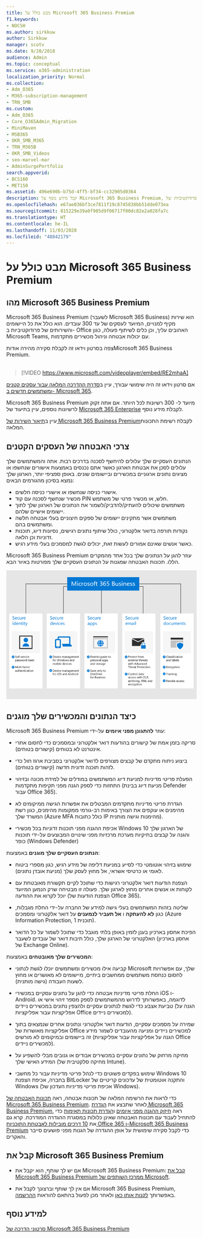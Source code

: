 ```yaml
---
title: מבט כולל על Microsoft 365 Business Premium
f1.keywords:
- NOCSH
ms.author: sirkkuw
author: Sirkkuw
manager: scotv
ms.date: 9/20/2018
audience: Admin
ms.topic: conceptual
ms.service: o365-administration
localization_priority: Normal
ms.collection:
- Adm_O365
- M365-subscription-management
- TRN_SMB
ms.custom:
- Adm_O365
- Core_O365Admin_Migration
- MiniMaven
- MSB365
- OKR_SMB_M365
- TRN_M365B
- OKR_SMB_Videos
- seo-marvel-mar
- AdminSurgePortfolio
search.appverid:
- BCS160
- MET150
ms.assetid: 496e690b-b75d-4ff5-bf34-cc32905d0364
description: קבל מידע נוסף על Microsoft 365 Business Premium, שירות למנויים הכולל יישומי פרודוקטיביות של Office והגנה מתקדמת על העסק שלך מפני איומי סייבר.
ms.openlocfilehash: e67ae036bf3ce7811f19c8745838bb51dde073ea
ms.sourcegitcommit: 815229e39a0f905d9f06717f00dc82e2a028fa7c
ms.translationtype: HT
ms.contentlocale: he-IL
ms.lasthandoff: 11/03/2020
ms.locfileid: "48842179"
---
```

# <a name="overview-of-microsoft-365-business-premium"></a>מבט כולל על Microsoft 365 Business Premium

## <a name="what-is-microsoft-365-business-premium"></a>מהו Microsoft 365 Business Premium

Microsoft 365 Business Premium (לשעבר Microsoft 365 Business) הוא שירות מקיף למנויים, המיועד לעסקים של עד 300 עובדים. הוא כולל את כל היישומים והשירותים של פרודוקטיביות ב- Office האהובים עליך, וכן כלים לשיתוף פעולה, כגון Microsoft Teams, עם יכולות אבטחה וניהול מכשירים מתקדמות.

צפה בסרטון וידאו זה לקבלת סקירה מהירה אודותMicrosoft 365 Business Premium.<br><br>

> [!VIDEO https://www.microsoft.com/videoplayer/embed/RE2mhaA] 
  
אם סרטון וידאו זה היה שימושי עבורך, עיין ב[סדרת ההדרכה המלאה עבור עסקים קטנים ומשתמשים חדשים ב- Microsoft 365](https://support.microsoft.com/office/6ab4bbcd-79cf-4000-a0bd-d42ce4d12816). 

Microsoft 365 Business Premium מיועד ל- 300 רשיונות לכל היותר. אם אתה זקוק לרשיונות נוספים, עיין בתיעוד של [Microsoft 365 Enterprise](https://go.microsoft.com/fwlink/p/?linkid=860986) לקבלת מידע נוסף.

עיין ב[תיאור השירות של Microsoft 365 Business Premium](https://docs.microsoft.com/office365/servicedescriptions/microsoft-365-service-descriptions/microsoft-365-business-service-description)לקבלת רשימת התכונות המלאה.
  
## <a name="small-business-security-needs"></a>צרכי האבטחה של העסקים הקטנים

הנתונים העסקיים שלך עלולים להיחשף לסכנה בדרכים רבות. אתה והמשתמשים שלך עלולים לסכן את אבטחת הארגון כאשר אתם נכנסים באמצעות אישורים שנחשפו או מציגים נתונים ארגוניים במכשירים וביישומים שונים. באופן ספציפי יותר, הארגון שלך נמצא בסיכון מהגורמים הבאים:

- אישורי כניסה שנחשפו או אישורי כניסה חלשים.
- מכשיר שנחשף לסכנה עם קוד PIN חלש, או מכשיר פרטי של משתמש.
- משתמשים שיכולים להעתיק/להדביק/לשמור את הנתונים של הארגון שלך לתוך יישומים אישיים שלהם.
- משתמשים אשר מתקינים יישומים של ספקים חיצוניים בעלי אבטחה חלשה ומשתמשים בהם.
- נקודות תורפה בדואר אלקטרוני, כולל שיתוף נתונים רגישים, נסיונות דיוג, תוכנות זדוניות וכן הלאה.
- כאשר אנשים שאינם אמורים לעשות זאת, יכולים לגשת למסמכים בעלי מידע רגיש.

Microsoft 365 Business Premium עוזר להגן על הנתונים שלך בכל אחד מהמקרים הללו. תכונות האבטחה שמגנות על הנתונים העסקיים שלך מפורטות באיור הבא.

![איור שמראה כיצד M365B מגן על העסק שלך.](../media/m365businessvalueadd.png)

## <a name="how-your-data-and-devices-are-protected"></a>כיצד הנתונים והמכשירים שלך מוגנים

Microsoft 365 Business Premium עוזר **להתגונן מפני איומים** על-ידי:

- סריקה בזמן אמת של קישורים בהודעות דואר אלקטרוני ובמסמכים כדי לחסום אתרי אינטרנט לא בטוחים (קישורים בטוחים).

- ביצוע ניתוח מתקדם של קבצים מצורפים לדואר אלקטרוני בסביבת ארגז חול כדי לזהות תוכנה זדונית חדשה (קישורים בטוחים). 

- הפעלת פריטי מדיניות למניעת דיוג המשתמשים במודלים של למידת מכונה ובזיהוי התחזות כדי לספק הגנה מפני תקיפות מתקדמות (מניעת דיוג בבינת Defender עבור Office 365). 

- הגדרת פריטי מדיניות מתקדמים המבטלים את אפשרות הגישה ממיקומים לא מהימנים או עוקפים את הצורך באימות רב-גורמי ממקומות מהימנים, כגון רשת המשרד שלך (Azure MFA כולל כתובות IP מהימנות וגישה מותנית). 

- אכיפת ההגנה מפני תוכנות זדוניות בכל מכשירי Windows 10 של הארגון שלך והגנה על קבצים בתיקיות מערכת מרכזיות מפני שינויים המבוצעים על-ידי תוכנות כופר (Windows Defender)

**הנתונים העסקיים שלך מוגנים** באמצעות:

- שימוש בזיהוי אוטומטי כדי לסייע במניעת דליפה של מידע רגיש, כגון מספרי ביטוח לאומי או כרטיסי אשראי, אל מחוץ לעסק שלך (מניעת אובדן נתונים). 

- הצפנת הודעות דואר אלקטרוני רגישות כדי שתוכל לקיים תקשורת מאובטחת עם לקוחות או אנשים אחרים מחוץ לארגון שלך. פעולה זו מבטיחה שרק הנמען המיועד יוכל לקרוא את ההודעה (הצפנת הודעות של Office 365).

- שליטה בזהות המשתמשים בעלי גישה למידע של החברה על-ידי החלת מגבלות, כגון **לא להעתקה** ו **אל תעביר לנמענים** על דואר אלקטרוני ומסמכים (Azure Information Protection, תוכנית 1).

- הפיכת אחסון בארכיון בענן לזמין באופן בלתי מוגבל כדי שתוכל לשמור על כל הדואר האלקטרוני של הארגון שלך, כולל תיבות דואר של עובדים לשעבר (אחסון בארכיון של Exchange Online).

**המכשירים שלך מאובטחים** באמצעות:

- קביעה אילו מכשירים ומשתמשים יוכלו לגשת לנתוני Microsoft שלך, עם אפשרויות לחסום כנחסת משתמשים ממחשבים ביתיים, מיישומים לא מאושרים או מחוץ לשעות העבודה (גישה מותנית).

- החלת פריטי מדיניות אבטחה כדי להגן על נתונים עסקיים במכשירי iOS ו- Android. לדוגמה, באפשרותך לדרוש מהמשתמשים לספק מספר זיהוי אישי או טביעת אצבע כדי לגשת לנתונים עסקיים ולהצפין נתונים במכשירים ניידים (הגנה על אפליקציות עבור אפליקציות Office למכשירים ניידים).

- שמירה על מסמכים עסקיים, הודעות דואר אלקטרוני ונתונים אחרים שנמצאים בתוך אפליקציות מאושרות של Office למכשירים ניידים ומניעה מהעובדים לשמור מידע זה ביישומים ובמיקומים לא מורשים (הגנה על אפליקציות עבור אפליקציות Office למכשירים ניידים).

- מחיקה מרחוק של נתונים עסקיים במכשירים אבודים או גנובים מבלי להשפיע על המידע האישי שלך (מחיקה סלקטיבית של Intune).

- שימוש בפקדים פשוטים כדי לנהל פריטי מדיניות עבור כל מחשבי Windows 10 בחברה, אכיפת הצפנת BitLocker והתקנה אוטומטית של עדכונים קריטיים של Windows (אכיפת פריטי מדיניות העדכון של Windows).

כדי לראות את הרשימה המלאה של תכונות אבטחה, ראה [תכונות האבטחה של Microsoft 365 Business Premium](security-features.md). לאחר שתבצע את [הגדרת Microsoft 365 Business Premium](set-up.md), ראה [חיזוק ההגנה מפני איומים](increase-threat-protection.md) ו[הגדרת תכונות תאימות](set-up-compliance.md) כדי להתחיל לעבוד עם תכונות האבטחה שאינן כלולות במסגרת ההגדרה המודרכת. קרא גם את [10 דרכים מובילות לאבטחת התוכניות Office 365 ו-Microsoft 365 Business Premium](https://docs.microsoft.com/office365/admin/security-and-compliance/secure-your-business-data) כדי לקבל סקירה שימושית על אופן ההגדרה של הגנות מפני פושעים סייבר והאקרים.

## <a name="get-microsoft-365-business-premium"></a>קבל את Microsoft 365 Business Premium

- אם יש לך שותף, הוא יקבל את Microsoft 365 Business Premium: [קבל את Microsoft 365 Business Premium ממרכז השותפים של Microsoft](get-microsoft-365-business.md).

- אם אין לך שותף וברצונך לקבל את Microsoft 365 Business Premium, באפשרותך [לקנות אותו כאן](https://www.microsoft.com/microsoft-365/business) ולאחר מכן לפעול בהתאם להוראות [ההרשמה](sign-up.md).

## <a name="see-also"></a>למידע נוסף

[סרטוני הדרכה של Microsoft 365 Business Premium](https://support.microsoft.com/office/6ab4bbcd-79cf-4000-a0bd-d42ce4d12816)
